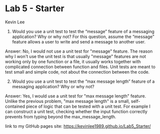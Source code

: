 # Lab 5 - Starter
Kevin Lee

1) Would you use a unit test to test the “message” feature of a messaging application? Why or why not? For this question, assume the “message” feature allows a user to write and send a message to another user.

Answer: No, I would not use a unit test for "message" feature. The reason why I won't use the unit test is that usually "message" features are not working only by one function or a file, it usually works together with complicated connection between function and files. Unit tests are meant to test small and simple code, not about the connection between the code. 

2) Would you use a unit test to test the “max message length” feature of a messaging application? Why or why not?

Answer: Yes, I would use a unit test for "max message length" feature. Unlike the previous problem, "max message length" is a small, self-contained piece of logic that can be tested with a unit test. For example I can construct a unit test, checking whether the input function correctly prevents from typing beyond the max_message_length.


link to my GitHub pages site: https://kevinlee1989.github.io/Lab5_Starter/
